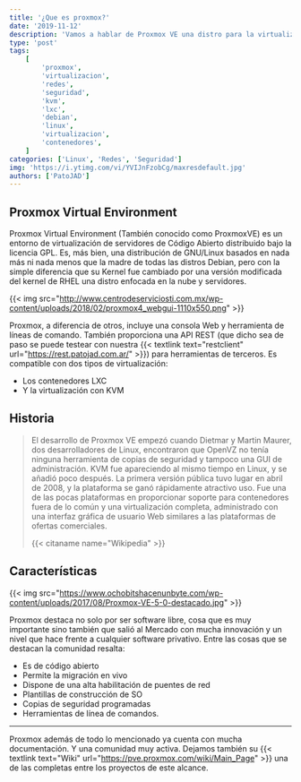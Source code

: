 ```yaml
---
title: '¿Que es proxmox?'
date: '2019-11-12'
description: 'Vamos a hablar de Proxmox VE una distro para la virtualización '
type: 'post'
tags:
    [
        'proxmox',
        'virtualizacion',
        'redes',
        'seguridad',
        'kvm',
        'lxc',
        'debian',
        'linux',
        'virtualizacion',
        'contenedores',
    ]
categories: ['Linux', 'Redes', 'Seguridad']
img: 'https://i.ytimg.com/vi/YVIJnFzobCg/maxresdefault.jpg'
authors: ['PatoJAD']
---
```


## Proxmox Virtual Environment

Proxmox Virtual Environment (También conocido como ProxmoxVE) es un entorno de virtualización de servidores de Código Abierto distribuido bajo la licencia GPL. Es, más bien, una distribución de GNU/Linux basados en nada más ni nada menos que la madre de todas las distros Debian, pero con la simple diferencia que su Kernel fue cambiado por una versión modificada del kernel de RHEL una distro enfocada en la nube y servidores.

{{< img src="http://www.centrodeserviciosti.com.mx/wp-content/uploads/2018/02/proxmox4_webgui-1110x550.png" >}}

Proxmox, a diferencia de otros, incluye una consola Web y herramienta de líneas de comando. También proporciona una API REST (que dicho sea de paso se puede testear con nuestra {{< textlink text="restclient" url="https://rest.patojad.com.ar/" >}}) para herramientas de terceros. Es compatible con dos tipos de virtualización:

-   Los contenedores LXC
-   Y la virtualización con KVM

## Historia

> El desarrollo de Proxmox VE empezó cuando Dietmar y Martin Maurer, dos desarrolladores de Linux, encontraron que OpenVZ no tenía ninguna herramienta de copias de seguridad y tampoco una GUI de administración. KVM fue apareciendo al mismo tiempo en Linux, y se añadió poco después. La primera versión pública tuvo lugar en abril de 2008, y la plataforma se ganó rápidamente atractivo uso. Fue una de las pocas plataformas en proporcionar soporte para contenedores fuera de lo común y una virtualización completa, administrado con una interfaz gráfica de usuario Web similares a las plataformas de ofertas comerciales.
>
> {{< citaname name="Wikipedia" >}}

## Características

{{< img src="https://www.ochobitshacenunbyte.com/wp-content/uploads/2017/08/Proxmox-VE-5-0-destacado.jpg" >}}

Proxmox destaca no solo por ser software libre, cosa que es muy importante sino también que salió al Mercado con mucha innovación y un nivel que hace frente a cualquier software privativo. Entre las cosas que se destacan la comunidad resalta:

-   Es de código abierto
-   Permite la migración en vivo
-   Dispone de una alta habilitación de puentes de red
-   Plantillas de construcción de SO
-   Copias de seguridad programadas
-   Herramientas de línea de comandos.

---

Proxmox además de todo lo mencionado ya cuenta con mucha documentación. Y una comunidad muy activa. Dejamos también su {{< textlink text="Wiki" url="https://pve.proxmox.com/wiki/Main_Page" >}} una de las completas entre los proyectos de este alcance.
